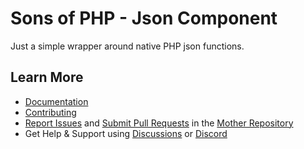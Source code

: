 Sons of PHP - Json Component
============================

Just a simple wrapper around native PHP json functions.

## Learn More

* [Documentation][docs]
* [Contributing][contributing]
* [Report Issues][issues] and [Submit Pull Requests][pull-requests] in the
  [Mother Repository][mother-repo]
* Get Help & Support using [Discussions][discussions] or [Discord][discord]

[discussions]: https://github.com/orgs/SonsOfPHP/discussions
[mother-repo]: https://github.com/SonsOfPHP/sonsofphp
[contributing]: https://docs.sonsofphp.com/contributing/
[docs]: https://docs.sonsofphp.com/components/json/
[issues]: https://github.com/SonsOfPHP/sonsofphp/issues?q=is%3Aopen+is%3Aissue+label%3AJSON
[pull-requests]: https://github.com/SonsOfPHP/sonsofphp/pulls?q=is%3Aopen+is%3Apr+label%3AJSON
[discord]: https://discord.gg/sdVxNhFqND
